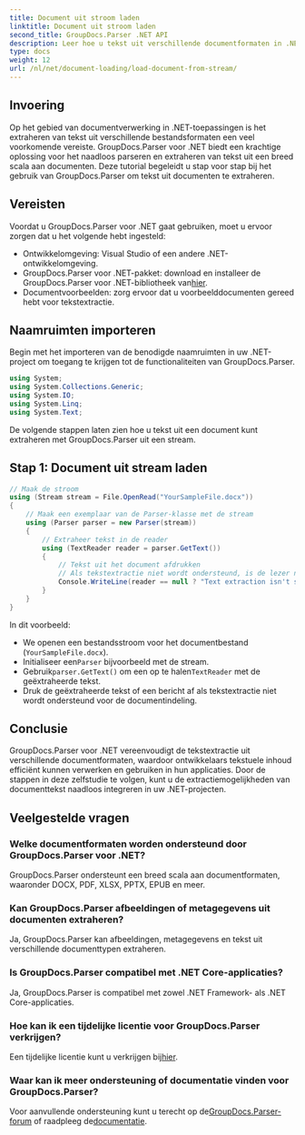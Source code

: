 ```yaml
---
title: Document uit stroom laden
linktitle: Document uit stroom laden
second_title: GroupDocs.Parser .NET API
description: Leer hoe u tekst uit verschillende documentformaten in .NET kunt extraheren met GroupDocs.Parser. Stapsgewijze handleiding met codevoorbeelden.
type: docs
weight: 12
url: /nl/net/document-loading/load-document-from-stream/
---
```

## Invoering
Op het gebied van documentverwerking in .NET-toepassingen is het extraheren van tekst uit verschillende bestandsformaten een veel voorkomende vereiste. GroupDocs.Parser voor .NET biedt een krachtige oplossing voor het naadloos parseren en extraheren van tekst uit een breed scala aan documenten. Deze tutorial begeleidt u stap voor stap bij het gebruik van GroupDocs.Parser om tekst uit documenten te extraheren.
## Vereisten
Voordat u GroupDocs.Parser voor .NET gaat gebruiken, moet u ervoor zorgen dat u het volgende hebt ingesteld:
- Ontwikkelomgeving: Visual Studio of een andere .NET-ontwikkelomgeving.
-  GroupDocs.Parser voor .NET-pakket: download en installeer de GroupDocs.Parser voor .NET-bibliotheek van[hier](https://releases.groupdocs.com/parser/net/).
- Documentvoorbeelden: zorg ervoor dat u voorbeelddocumenten gereed hebt voor tekstextractie.
## Naamruimten importeren
Begin met het importeren van de benodigde naamruimten in uw .NET-project om toegang te krijgen tot de functionaliteiten van GroupDocs.Parser.
```csharp
using System;
using System.Collections.Generic;
using System.IO;
using System.Linq;
using System.Text;
```

De volgende stappen laten zien hoe u tekst uit een document kunt extraheren met GroupDocs.Parser uit een stream.
## Stap 1: Document uit stream laden
```csharp
// Maak de stroom
using (Stream stream = File.OpenRead("YourSampleFile.docx"))
{
    // Maak een exemplaar van de Parser-klasse met de stream
    using (Parser parser = new Parser(stream))
    {
        // Extraheer tekst in de reader
        using (TextReader reader = parser.GetText())
        {
            // Tekst uit het document afdrukken
            // Als tekstextractie niet wordt ondersteund, is de lezer null
            Console.WriteLine(reader == null ? "Text extraction isn't supported" : reader.ReadToEnd());
        }
    }
}
```
In dit voorbeeld:
- We openen een bestandsstroom voor het documentbestand (`YourSampleFile.docx`).
-  Initialiseer een`Parser` bijvoorbeeld met de stream.
-  Gebruik`parser.GetText()` om een op te halen`TextReader` met de geëxtraheerde tekst.
- Druk de geëxtraheerde tekst of een bericht af als tekstextractie niet wordt ondersteund voor de documentindeling.
## Conclusie
GroupDocs.Parser voor .NET vereenvoudigt de tekstextractie uit verschillende documentformaten, waardoor ontwikkelaars tekstuele inhoud efficiënt kunnen verwerken en gebruiken in hun applicaties. Door de stappen in deze zelfstudie te volgen, kunt u de extractiemogelijkheden van documenttekst naadloos integreren in uw .NET-projecten.

## Veelgestelde vragen
### Welke documentformaten worden ondersteund door GroupDocs.Parser voor .NET?
GroupDocs.Parser ondersteunt een breed scala aan documentformaten, waaronder DOCX, PDF, XLSX, PPTX, EPUB en meer.
### Kan GroupDocs.Parser afbeeldingen of metagegevens uit documenten extraheren?
Ja, GroupDocs.Parser kan afbeeldingen, metagegevens en tekst uit verschillende documenttypen extraheren.
### Is GroupDocs.Parser compatibel met .NET Core-applicaties?
Ja, GroupDocs.Parser is compatibel met zowel .NET Framework- als .NET Core-applicaties.
### Hoe kan ik een tijdelijke licentie voor GroupDocs.Parser verkrijgen?
 Een tijdelijke licentie kunt u verkrijgen bij[hier](https://purchase.groupdocs.com/temporary-license/).
### Waar kan ik meer ondersteuning of documentatie vinden voor GroupDocs.Parser?
 Voor aanvullende ondersteuning kunt u terecht op de[GroupDocs.Parser-forum](https://forum.groupdocs.com/c/parser/17) of raadpleeg de[documentatie](https://reference.groupdocs.com/parser/net/).
